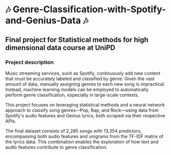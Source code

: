 # 🎶 Genre-Classification-with-Spotify-and-Genius-Data 🎶
## Final project for Statistical methods for high dimensional data course at UniPD
### Project description 
Music streaming services, such as Spotify, continuously add new content that must be accurately labeled and classified by genre. Given the vast amount of data, manually assigning genres to each new song is impractical. Instead, machine learning models can be employed to automatically perform genre classification, especially in large-scale contexts. 

This project focuses on leveraging statistical methods and a neural network approach to classify song genres—Pop, Rap, and Rock—using data from Spotify's audio features and Genius lyrics, both scraped via their respective APIs.

The final dataset consists of 2,285 songs with 13,354 predictors, encompassing both audio features and unigrams from the TF-IDF matrix of the lyrics data. This combination enables the exploration of how text and audio features contribute to genre classification.



